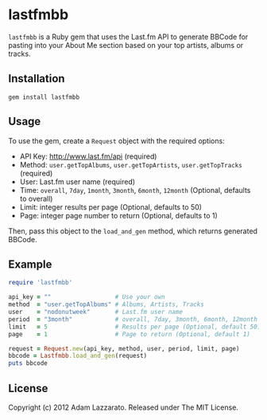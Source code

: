 lastfmbb
=======
`lastfmbb` is a Ruby gem that uses the Last.fm API to generate BBCode for pasting into your About Me section based on your top artists, albums or tracks.

Installation
------------
```gem install lastfmbb```

Usage
-----
To use the gem, create a `Request` object with the required options:

* API Key: http://www.last.fm/api (required)
* Method: `user.getTopAlbums`, `user.getTopArtists`, `user.getTopTracks` (required)
* User: Last.fm user name (required)
* Time: `overall`, `7day`, `1month`, `3month`, `6month`, `12month` (Optional, defaults to overall)
* Limit: integer results per page (Optional, defaults to 50)
* Page: integer page number to return (Optional, defaults to 1)

Then, pass this object to the `load_and_gen` method, which returns generated BBCode.

Example
-------
```ruby
require 'lastfmbb'

api_key = ""                  # Use your own
method  = "user.getTopAlbums" # Albums, Artists, Tracks
user    = "nodonutweek"       # Last.fm user name
period  = "3month"            # overall, 7day, 3month, 6month, 12month (Optional, default overall)
limit   = 5                   # Results per page (Optional, default 50)
page    = 1                   # Page to return (Optional, default 1)

request = Request.new(api_key, method, user, period, limit, page)
bbcode = Lastfmbb.load_and_gen(request)
puts bbcode
```

License
-------
Copyright (c) 2012 Adam Lazzarato. Released under The MIT License.
